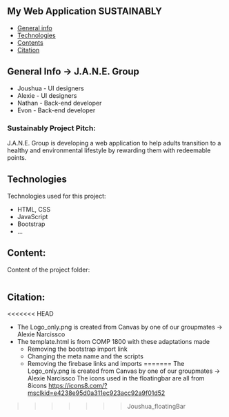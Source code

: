 ## My Web Application SUSTAINABLY

* [General info](#general-info)
* [Technologies](#technologies)
* [Contents](#content)
* [Citation](#citation)

## General Info -> J.A.N.E. Group
* Joushua - UI designers
* Alexie - UI designers
* Nathan - Back-end developer
* Evon - Back-end developer

### Sustainably Project Pitch:
J.A.N.E. Group is developing a web application to help adults transition to a healthy and environmental lifestyle by rewarding them with redeemable points.

## Technologies
Technologies used for this project:
* HTML, CSS
* JavaScript
* Bootstrap 
* ...
	
## Content:
Content of the project folder:

```

```

## Citation:
<<<<<<< HEAD
* The Logo_only.png is created from Canvas by one of our groupmates -> Alexie Narcissco
* The template.html is from COMP 1800 with these adaptations made 
    * Removing the bootstrap import link
    * Changing the meta name and the scripts
    * Removing the firebase links and imports
=======
The Logo_only.png is created from Canvas by one of our groupmates -> Alexie Narcissco
The icons used in the floatingbar are all from 8icons
    https://icons8.com/?msclkid=e4238e95d0a311ec923acc92a9f01d52
>>>>>>> Joushua_floatingBar
